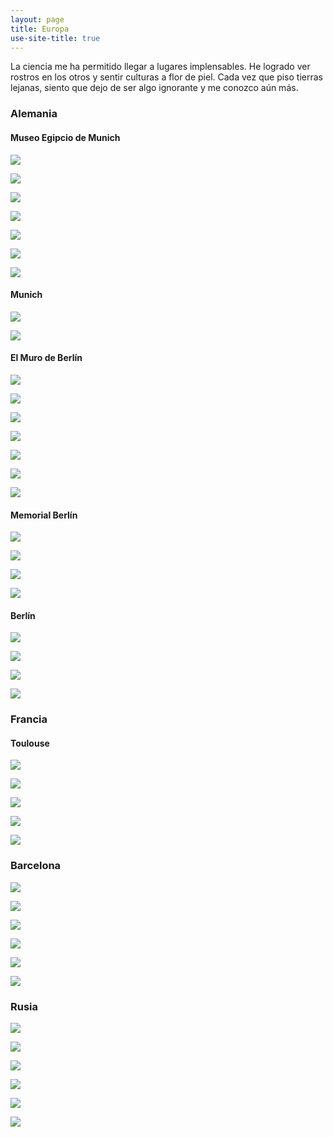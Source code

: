 ```yaml
---
layout: page
title: Europa
use-site-title: true
---
```


La ciencia me ha permitido llegar a lugares implensables. He logrado ver rostros en los otros y sentir culturas a flor de piel. Cada vez que piso tierras lejanas, siento que dejo de ser algo ignorante y me conozco aún más.

### Alemania

#### Museo Egipcio de Munich

![](/img/fotografia/g_3.jpg)

![](/img/fotografia/g_4.jpg)

![](/img/fotografia/g_5.jpg)

![](/img/fotografia/g_6.jpg)

![](/img/fotografia/g_7.jpg)

![](/img/fotografia/g_8.jpg)

![](/img/fotografia/g_9.jpg)

#### Munich

![](/img/fotografia/g_1.jpg)

![](/img/fotografia/g_2.jpg)


#### El Muro de Berlín

![](/img/fotografia/g_10.jpg)

![](/img/fotografia/g_11.jpg)

![](/img/fotografia/g_12.jpg)

![](/img/fotografia/g_13.jpg)

![](/img/fotografia/g_14.jpg)

![](/img/fotografia/g_15.jpg)

![](/img/fotografia/g_16.jpg)


#### Memorial Berlín

![](/img/fotografia/g_17.jpg)

![](/img/fotografia/g_18.jpg)

![](/img/fotografia/g_19.jpg)

![](/img/fotografia/g_20.jpg)


#### Berlín

![](/img/fotografia/g_21.jpg)

![](/img/fotografia/g_22.jpg)

![](/img/fotografia/g_23.jpg)

![](/img/fotografia/g_24.jpg)



### Francia

#### Toulouse

![](/img/fotografia/f_1.JPG)

![](/img/fotografia/f_2.JPG)

![](/img/fotografia/f_3.JPG)

![](/img/fotografia/f_4.JPG)

![](/img/fotografia/f_5.JPG)


### Barcelona

![](/img/fotografia/e_1.JPG)

![](/img/fotografia/e_2.JPG)

![](/img/fotografia/e_3.JPG)

![](/img/fotografia/e_4.JPG)

![](/img/fotografia/e_5.JPG)

![](/img/fotografia/e_6.JPG)

### Rusia 

![](/img/fotografia/rus_1.JPG)

![](/img/fotografia/rus_2.JPG)

![](/img/fotografia/rus_3.JPG)

![](/img/fotografia/rus_4.JPG)

![](/img/fotografia/rus_5.JPG)

![](/img/fotografia/rus_6.JPG)




